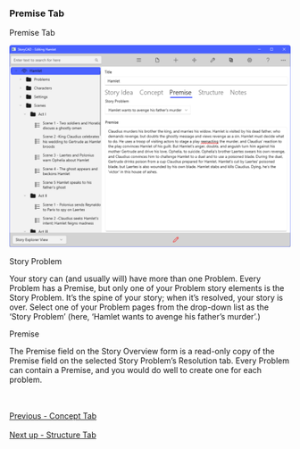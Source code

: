 ### Premise Tab ###
Premise Tab <br/>

![](Overview-Premise.png)


Story Problem <br/>

Your story can (and usually will) have more than one Problem. Every Problem has a Premise, but only one of your Problem story elements is the Story Problem. It’s the spine of your story; when it’s resolved, your story is over. Select one of your  Problem pages from the drop-down list as the ‘Story Problem’ (here, ‘Hamlet wants to avenge his father’s murder’.) <br/>

Premise <br/>

The Premise field on the Story Overview form is a read-only copy of the Premise field on the selected Story Problem’s Resolution tab.  Every Problem can contain a Premise, and you would do well to create one for each problem. <br/>


 <br/><br/>
[Previous - Concept Tab](Concept_Tab.md) <br/><br/>
[Next up - Structure Tab](Structure_Tab.md)
